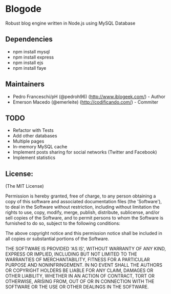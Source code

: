 Blogode
=======
Robust blog engine written in Node.js using MySQL Database

Dependencies
------------
* npm install mysql
* npm install express
* npm install ejs
* npm install faye

Maintainers
-----------
* Pedro Franceschi/pH (@pedroh96) (<http://www.iblogeek.com/>) - Author
* Emerson Macedo (@emerleite) (<http://codificando.com/>) - Commiter

TODO
----
* Refactor with Tests
* Add other databases
* Multiple pages
* In-memory MySQL cache
* Implement posts sharing for social networks (Twitter and Facebook)
* Implement statistics

License:
--------

(The MIT License)

Permission is hereby granted, free of charge, to any person obtaining
a copy of this software and associated documentation files (the
'Software'), to deal in the Software without restriction, including
without limitation the rights to use, copy, modify, merge, publish,
distribute, sublicense, and/or sell copies of the Software, and to
permit persons to whom the Software is furnished to do so, subject to
the following conditions:

The above copyright notice and this permission notice shall be
included in all copies or substantial portions of the Software.

THE SOFTWARE IS PROVIDED 'AS IS', WITHOUT WARRANTY OF ANY KIND,
EXPRESS OR IMPLIED, INCLUDING BUT NOT LIMITED TO THE WARRANTIES OF
MERCHANTABILITY, FITNESS FOR A PARTICULAR PURPOSE AND NONINFRINGEMENT.
IN NO EVENT SHALL THE AUTHORS OR COPYRIGHT HOLDERS BE LIABLE FOR ANY
CLAIM, DAMAGES OR OTHER LIABILITY, WHETHER IN AN ACTION OF CONTRACT,
TORT OR OTHERWISE, ARISING FROM, OUT OF OR IN CONNECTION WITH THE
SOFTWARE OR THE USE OR OTHER DEALINGS IN THE SOFTWARE.